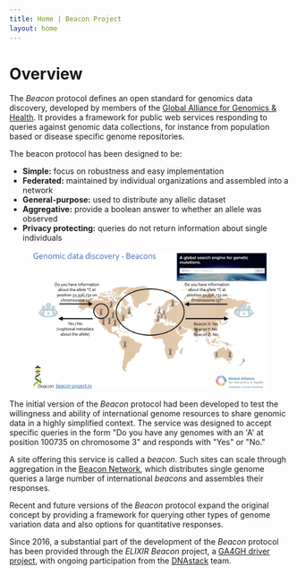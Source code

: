 ```yaml
---
title: Home | Beacon Project
layout: home
---
```

<h1 class="sr-only">Overview</h1>

The _Beacon_ protocol defines an open standard for genomics data discovery, developed by members of the [Global Alliance for Genomics &amp; Health](http://genomicsandhealth.org). It provides a framework for public web services responding to queries against genomic data collections, for instance from population based or disease specific genome repositories.

The beacon protocol has been designed to be:

* **Simple:** focus on robustness and easy implementation
* **Federated:** maintained by individual organizations and assembled into a network
* **General-purpose:** used to distribute any allelic dataset
* **Aggregative:** provide a boolean answer to whether an allele was observed
* **Privacy protecting:** queries do not return information about single individuals

<figure>
<img src="assets/images/beacon-discovery.png" alt="Beacon network" class="col-xs-12 m-t-lg m-b-xl"/>
</figure>

The initial version of the _Beacon_ protocol had been developed to test the willingness and ability of international genome resources to share genomic data in a highly simplified context. The service was designed to accept specific queries in the form "Do you have any genomes with an 'A' at position 100735 on chromosome 3" and responds with "Yes" or "No."

A site offering this service is called a _beacon_. Such sites can scale through aggregation in the [Beacon Network](http://beacon-network.org), which distributes single genome queries a large number of international _beacons_ and assembles their responses.

 Recent and future versions of the _Beacon_ protocol expand the original concept by providing a framework for querying other types of genome variation data and also options for quantitative responses.

 Since 2016, a substantial part of the development of the _Beacon_ protocol has been provided through the _ELIXIR Beacon_ project, a [GA4GH driver project](https://www.ga4gh.org/howwework/driver-projects.html), with ongoing participation from the  [DNAstack](https://dnastack.com) team.


<!--
You can use HTML elements in Markdown, such as the comment element, and they won't be affected by a markdown parser. However, if you create an HTML element in your markdown file, you cannot use markdown syntax within that element's contents.
-->
